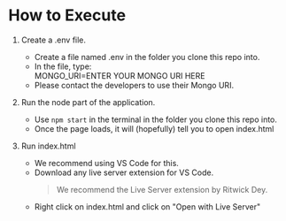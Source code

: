# How to Execute

1. Create a .env file.
    * Create a file named .env in the folder you clone this repo into.
    * In the file, type:  
        MONGO_URI=ENTER YOUR MONGO URI HERE
    * Please contact the developers to use their Mongo URI.

2. Run the node part of the application.
    * Use `npm start` in the terminal in the folder you clone this repo into.
    * Once the page loads, it will (hopefully) tell you to open index.html

3. Run index.html
    * We recommend using VS Code for this.
    * Download any live server extension for VS Code. 
        > We recommend the Live Server extension by Ritwick Dey.
    * Right click on index.html and click on "Open with Live Server"

